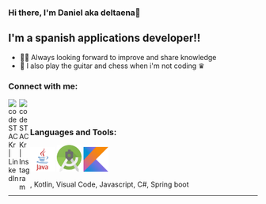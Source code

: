 ### Hi there, I'm Daniel aka deltaena👋

## I'm a spanish applications developer!!
- 💆🏻‍  Always looking forward to improve and share knowledge
- 🎸 I also play the guitar and chess when i'm not coding ♛

### Connect with me:

[<img align="left" alt="codeSTACKr | LinkedIn" width="22px" src="https://cdn.jsdelivr.net/npm/simple-icons@v3/icons/linkedin.svg" />][linkedin]
[<img align="left" alt="codeSTACKr | Instagram" width="22px" src="https://cdn.jsdelivr.net/npm/simple-icons@v3/icons/instagram.svg" />][instagram]

<br />
<br />

### Languages and Tools:

[<img src="https://github.com/deltaena/Resources/blob/main/java.svg" alt="drawing" width="50"/>][java]
[<img src="https://github.com/deltaena/Resources/blob/main/Android_Studio_Icon_(2014-2019).svg.png" alt="drawing" width="50"/>][androidStudio]
<img src="https://github.com/deltaena/Resources/blob/main/Kotlin_Icon.png" alt="drawing" width="50"/>

, Kotlin, Visual Code, Javascript, C#, Spring boot 

---

[linkedin]: https://www.linkedin.com/in/daniel-suárez-garcía-1b3650187
[instagram]: https://www.instagram.com/deltaena/

[java]: https://www.java.com/es/
[androidStudio]: https://developer.android.com/studio
